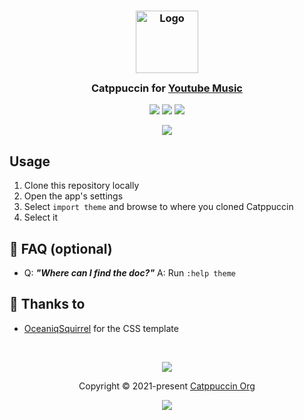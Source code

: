 <h3 align="center">
 <img src="https://raw.githubusercontent.com/catppuccin/catppuccin/main/assets/logos/exports/1544x1544_circle.png" width="100" alt="Logo"/><br/>
 <img src="https://raw.githubusercontent.com/catppuccin/catppuccin/main/assets/misc/transparent.png" height="30" width="0px"/>
 Catppuccin for <a href="https://github.com/kerichdev/youtubemusic">Youtube Music</a>
 <img src="https://raw.githubusercontent.com/catppuccin/catppuccin/main/assets/misc/transparent.png" height="30" width="0px"/>
</h3>

<p align="center">
 <a href="https://github.com/kerichdev/youtubemusic/stargazers"><img src="https://img.shields.io/github/stars/kerichdev/youtubemusic?colorA=363a4f&colorB=b7bdf8&style=for-the-badge"></a>
 <a href="https://github.com/kerichdev/youtubemusic/issues"><img src="https://img.shields.io/github/issues/kerichdev/youtubemusic?colorA=363a4f&colorB=f5a97f&style=for-the-badge"></a>
 <a href="https://github.com/kerichdev/youtubemusic/contributors"><img src="https://img.shields.io/github/contributors/kerichdev/youtubemusic?colorA=363a4f&colorB=a6da95&style=for-the-badge"></a>
</p>

<p align="center">
 <img src="https://raw.githubusercontent.com/catppuccin/catppuccin/main/assets/misc/sample.png"/>
</p>

## Usage

1. Clone this repository locally
2. Open the app's settings
3. Select `import theme` and browse to where you cloned Catppuccin
4. Select it

## 🙋 FAQ (optional)

- Q: **_"Where can I find the doc?"_**
 A: Run `:help theme`

## 💝 Thanks to

- [OceaniqSquirrel](https://github.com/OceanicSquirrel) for the CSS template

&nbsp;

<p align="center">
 <img src="https://raw.githubusercontent.com/catppuccin/catppuccin/main/assets/footers/gray0_ctp_on_line.svg?sanitize=true" />
</p>

<p align="center">
 Copyright &copy; 2021-present <a href="https://github.com/catppuccin" target="_blank">Catppuccin Org</a>
</p>

<p align="center">
 <a href="https://github.com/catppuccin/catppuccin/blob/main/LICENSE"><img src="https://img.shields.io/static/v1.svg?style=for-the-badge&label=License&message=MIT&logoColor=d9e0ee&colorA=363a4f&colorB=b7bdf8"/></a>
</p>
